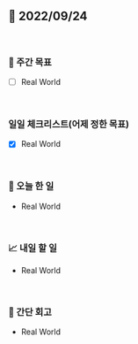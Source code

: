 ## 📅 2022/09/24

<br/>

### 🏹 주간 목표

- [ ] Real World

<br/>

### 일일 체크리스트(어제 정한 목표)

- [x] Real World

<br/>

### 💯 오늘 한 일

- Real World

<br/>

### 📈 내일 할 일

- Real World

<br/>

### 🧐 간단 회고

- Real World
